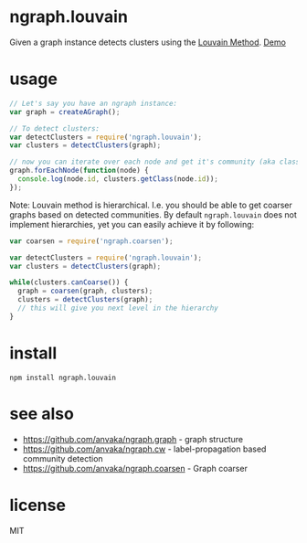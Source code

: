 # ngraph.louvain

Given a graph instance detects clusters using the [Louvain Method](https://en.wikipedia.org/wiki/Louvain_Modularity).
[Demo](https://anvaka.github.io/ngraph.louvain/demo/basic/)

# usage

``` js
// Let's say you have an ngraph instance:
var graph = createAGraph();

// To detect clusters:
var detectClusters = require('ngraph.louvain');
var clusters = detectClusters(graph);

// now you can iterate over each node and get it's community (aka class):
graph.forEachNode(function(node) {
  console.log(node.id, clusters.getClass(node.id));
});
```

Note: Louvain method is hierarchical. I.e. you should be able to get coarser
graphs based on detected communities. By default `ngraph.louvain`
does not implement hierarchies, yet you can easily achieve it by following:

``` js
var coarsen = require('ngraph.coarsen');

var detectClusters = require('ngraph.louvain');
var clusters = detectClusters(graph);

while(clusters.canCoarse()) {
  graph = coarsen(graph, clusters);
  clusters = detectClusters(graph);
  // this will give you next level in the hierarchy
}
```

# install

```
npm install ngraph.louvain
```

# see also

* https://github.com/anvaka/ngraph.graph - graph structure
* https://github.com/anvaka/ngraph.cw - label-propagation based community detection
* https://github.com/anvaka/ngraph.coarsen - Graph coarser

# license

MIT
